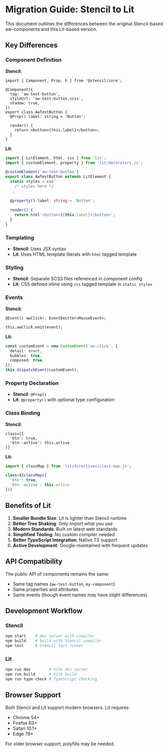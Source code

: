 # Migration Guide: Stencil to Lit

This document outlines the differences between the original Stencil-based aw-components and this Lit-based version.

## Key Differences

### Component Definition

**Stencil:**
```tsx
import { Component, Prop, h } from '@stencil/core';

@Component({
  tag: 'aw-test-button',
  styleUrl: 'aw-test-button.scss',
  shadow: true,
})
export class AwTestButton {
  @Prop() label: string = 'Button';
  
  render() {
    return <button>{this.label}</button>;
  }
}
```

**Lit:**
```ts
import { LitElement, html, css } from 'lit';
import { customElement, property } from 'lit/decorators.js';

@customElement('aw-test-button')
export class AwTestButton extends LitElement {
  static styles = css`
    /* styles here */
  `;
  
  @property() label: string = 'Button';
  
  render() {
    return html`<button>${this.label}</button>`;
  }
}
```

### Templating

- **Stencil**: Uses JSX syntax
- **Lit**: Uses HTML template literals with `html` tagged template

### Styling

- **Stencil**: Separate SCSS files referenced in component config
- **Lit**: CSS defined inline using `css` tagged template in `static styles`

### Events

**Stencil:**
```tsx
@Event() awClick!: EventEmitter<MouseEvent>;

this.awClick.emit(event);
```

**Lit:**
```ts
const customEvent = new CustomEvent('aw-click', {
  detail: event,
  bubbles: true,
  composed: true,
});
this.dispatchEvent(customEvent);
```

### Property Declaration

- **Stencil**: `@Prop()`
- **Lit**: `@property()` with optional type configuration

### Class Binding

**Stencil:**
```tsx
class={{
  'btn': true,
  'btn--active': this.active
}}
```

**Lit:**
```ts
import { classMap } from 'lit/directives/class-map.js';

class=${classMap({
  'btn': true,
  'btn--active': this.active
})}
```

## Benefits of Lit

1. **Smaller Bundle Size**: Lit is lighter than Stencil runtime
2. **Better Tree Shaking**: Only import what you use
3. **Modern Standards**: Built on latest web standards
4. **Simplified Tooling**: No custom compiler needed
5. **Better TypeScript Integration**: Native TS support
6. **Active Development**: Google-maintained with frequent updates

## API Compatibility

The public API of components remains the same:
- Same tag names (`aw-test-button`, `my-component`)
- Same properties and attributes
- Same events (though event names may have slight differences)

## Development Workflow

### Stencil
```bash
npm start    # dev server with compiler
npm build    # build with Stencil compiler
npm test     # Stencil test runner
```

### Lit
```bash
npm run dev        # Vite dev server
npm run build      # Vite build
npm run type-check # TypeScript checking
```

## Browser Support

Both Stencil and Lit support modern browsers. Lit requires:
- Chrome 54+
- Firefox 63+
- Safari 10.1+
- Edge 79+

For older browser support, polyfills may be needed.